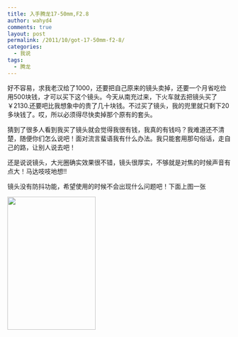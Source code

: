 ```yaml
---
title: 入手腾龙17-50mm,F2.8
author: wahyd4
comments: true
layout: post
permalink: /2011/10/got-17-50mm-f2-8/
categories:
  - 我说
tags:
  - 腾龙
---
```

好不容易，求我老汉给了1000，还要把自己原来的镜头卖掉，还要一个月省吃俭用500块钱，才可以买下这个镜头。今天从南充过来，下火车就去把镜头买了￥2130.还要吧比我想象中的贵了几十块钱。不过买了镜头，我的兜里就只剩下20多块钱了。哎，所以必须得尽快卖掉那个原有的套头。

猜到了很多人看到我买了镜头就会觉得我很有钱，我真的有钱吗？我难道还不清楚，随便你们怎么说吧！面对流言蜚语我有什么办法。我只能套用那句俗话，走自己的路，让别人说去吧！

还是说说镜头，大光圈确实效果很不错，镜头很厚实，不够就是对焦的时候声音有点大！马达吱吱地想!!

镜头没有防抖功能，希望使用的时候不会出现什么问题吧！下面上图一张

[<img class="aligncenter size-medium wp-image-1693" title="psu" src="http://junv-wordpress.stor.sinaapp.com/uploads/2011/10/psu-e1318080197493-199x300.jpg" alt="" width="199" height="300" />][1]

 [1]: http://junv-wordpress.stor.sinaapp.com/uploads/2011/10/psu.jpg
